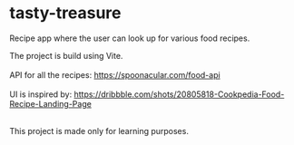 # tasty-treasure
Recipe app where the user can look up for various food recipes.


The project is build using Vite. <br></br>
API for all the recipes: https://spoonacular.com/food-api <br></br>
UI is inspired by: https://dribbble.com/shots/20805818-Cookpedia-Food-Recipe-Landing-Page <br></br>


This project is made only for learning purposes. 
